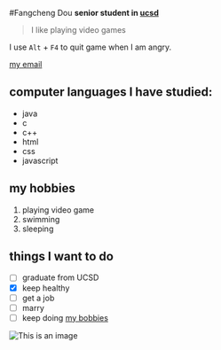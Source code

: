 #Fangcheng Dou
**senior student in [ucsd](https://ucsd.edu/)**
>I like playing video games

I use `Alt` + `F4` to quit game when I am angry.

[my email](email.md)

## computer languages I have studied:
- java
- c
- c++
- html
- css
- javascript

## my hobbies
1. playing video game
2. swimming
3. sleeping

## things I want to do
- [ ] graduate from UCSD
- [X] keep healthy
- [ ] get a job
- [ ] marry
- [ ] keep doing [my bobbies](#my-hobbies)
  
![This is an image](https://lv7ms1pq6dm2sea8j1mrajzw-wpengine.netdna-ssl.com/wp-content/uploads/2021/07/UCSD-1200x675.png)
